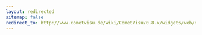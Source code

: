 ```yaml
---
layout: redirected
sitemap: false
redirect_to: http://www.cometvisu.de/wiki/CometVisu/0.8.x/widgets/web/de/
---
```


